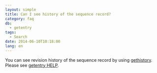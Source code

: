 ```yaml
---
layout: simple
title: Can I see history of the sequence record?
category: faq
db:
  - getentry
tags: 
  - Search
date: 2014-06-10T10:18:00
lang: en
---
```


You can see revision history of the sequence record by using [gethistory](/services/getentry-e.html#gethistory). 
Please see [getentry HELP](/services/getentry-e.html).
